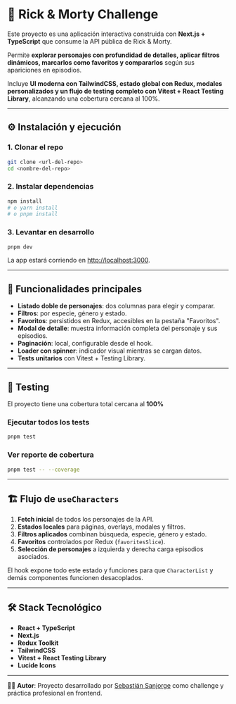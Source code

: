 # 🚀 Rick & Morty Challenge

Este proyecto es una aplicación interactiva construida con **Next.js + TypeScript** que consume la API pública de Rick & Morty.

Permite **explorar personajes con profundidad de detalles, aplicar filtros dinámicos, marcarlos como favoritos y compararlos** según sus apariciones en episodios.

Incluye **UI moderna con TailwindCSS, estado global con Redux, modales personalizados y un flujo de testing completo con Vitest + React Testing Library**, alcanzando una cobertura cercana al 100%.

---

## ⚙️ Instalación y ejecución

### 1. Clonar el repo

```bash
git clone <url-del-repo>
cd <nombre-del-repo>
```

### 2. Instalar dependencias

```bash
npm install
# o yarn install
# o pnpm install
```

### 3. Levantar en desarrollo

```bash
pnpm dev
```

La app estará corriendo en [http://localhost:3000](http://localhost:3000).

---

## 🧩 Funcionalidades principales

- **Listado doble de personajes**: dos columnas para elegir y comparar.
- **Filtros**: por especie, género y estado.
- **Favoritos**: persistidos en Redux, accesibles en la pestaña "Favoritos".
- **Modal de detalle**: muestra información completa del personaje y sus episodios.
- **Paginación**: local, configurable desde el hook.
- **Loader con spinner**: indicador visual mientras se cargan datos.
- **Tests unitarios** con Vitest + Testing Library.

---

## 🧪 Testing

El proyecto tiene una cobertura total cercana al **100%**

### Ejecutar todos los tests

```bash
pnpm test
```

### Ver reporte de cobertura

```bash
pnpm test -- --coverage
```

---

## 🏗️ Flujo de `useCharacters`

1. **Fetch inicial** de todos los personajes de la API.
2. **Estados locales** para páginas, overlays, modales y filtros.
3. **Filtros aplicados** combinan búsqueda, especie, género y estado.
4. **Favoritos** controlados por Redux (`favoritesSlice`).
5. **Selección de personajes** a izquierda y derecha carga episodios asociados.

El hook expone todo este estado y funciones para que `CharacterList` y demás componentes funcionen desacoplados.

---

## 🛠️ Stack Tecnológico

- **React + TypeScript**
- **Next.js**
- **Redux Toolkit**
- **TailwindCSS**
- **Vitest + React Testing Library**
- **Lucide Icons**

---

👨‍💻 **Autor**: Proyecto desarrollado por [Sebastián Sanjorge](https://ssanjorge.netlify.com) como challenge y práctica profesional en frontend.
